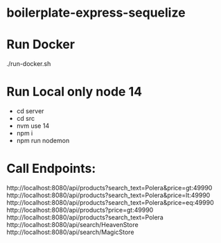 # boilerplate-express-sequelize

# Run Docker
./run-docker.sh

# Run Local only node 14
- cd server
- cd src
- nvm use 14
- npm i
- npm run nodemon

# Call Endpoints:

http://localhost:8080/api/products?search_text=Polera&price=gt:49990
http://localhost:8080/api/products?search_text=Polera&price=lt:49990
http://localhost:8080/api/products?search_text=Polera&price=eq:49990
http://localhost:8080/api/products?price=gt:49990
http://localhost:8080/api/products?search_text=Polera
http://localhost:8080/api/search/HeavenStore
http://localhost:8080/api/search/MagicStore
